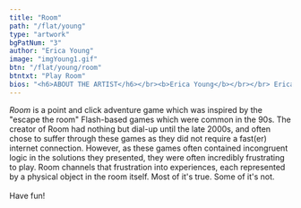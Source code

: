```yaml
---
title: "Room"
path: "/flat/young"
type: "artwork"
bgPatNum: "3"
author: "Erica Young"
image: "imgYoung1.gif"
btn: "/flat/young/room"
btntxt: "Play Room"
bios: "<h6>ABOUT THE ARTIST</h6></br><b>Erica Young</b></br></br> Erica is a multidisciplinary artist who is interested in perception, passionate about accessibility, and has the unique ability to sleep anywhere, at anytime. </br></br><b>Website:</b> <a href='https://cargocollective.com/xingxingart'>https://cargocollective.com/xingxingart</a>"
---
```



*Room* is a point and click adventure game which was inspired by the "escape the room" Flash-based games which were common in the 90s. The creator of Room had nothing but dial-up until the late 2000s, and often chose to suffer through these games as they did not require a fast(er) internet connection. However, as these games often contained incongruent logic in the solutions they presented, they were often incredibly frustrating to play. Room channels that frustration into experiences, each represented by a physical object in the room itself. Most of it's true. Some of it's not.  
</br>
Have fun!
